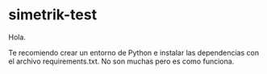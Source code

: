 # simetrik-test

Hola.

Te recomiendo crear un entorno de Python e instalar las dependencias con el archivo requirements.txt. No son muchas pero es como funciona.

